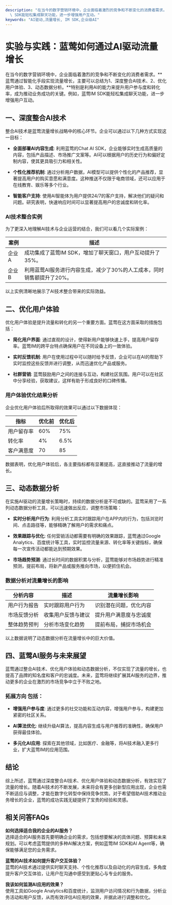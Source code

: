 ```yaml
---
description: "在当今的数字营销环境中，企业面临着激烈的竞争和不断变化的消费者需求。**蓝莺通过智能化手段实现流量增长，主要可以总结为1、深度整合AI技术、2、优化用户体验、3、动态数据分析。**特别是利用AI的能力来提升用户参与度和转化率，成为推动业务成功的关键。例如，蓝莺IM\
  \ SDK能轻松集成聊天功能，进一步增强用户互动。"
keywords: "AI驱动,流量增长, IM SDK,企业级AI"
---
```

# 实验与实践：蓝莺如何通过AI驱动流量增长

在当今的数字营销环境中，企业面临着激烈的竞争和不断变化的消费者需求。**蓝莺通过智能化手段实现流量增长，主要可以总结为1、深度整合AI技术、2、优化用户体验、3、动态数据分析。**特别是利用AI的能力来提升用户参与度和转化率，成为推动业务成功的关键。例如，蓝莺IM SDK能轻松集成聊天功能，进一步增强用户互动。

## 一、深度整合AI技术

整合AI技术是蓝莺流量增长战略中的核心环节。企业可以通过以下几种方式实现这一目标：

- **全面部署AI内容生成**: 利用蓝莺的Chat AI SDK，企业能够实时生成高质量的内容，包括产品描述、市场推广文案等。AI可以根据用户的历史行为和偏好定制内容，使其更具吸引力和相关性。

- **个性化推荐机制**: 通过分析用户数据，AI模型可以提供个性化的产品推荐，显著提高用户的购买意愿和满意度。这种推送不仅限于电商领域，还可以应用于在线教育、娱乐等多个行业。

- **智能客户支持**: 使用AI智能体为用户提供24/7的客户支持，解决他们的疑问和问题。研究表明，快速响应时间可以显著提高用户的忠诚度和转化率。

### AI技术整合实例

为了更深入地理解AI技术与企业运营的结合，我们可以看几个实际案例：

| 案例 | 描述 |
| ---- | ---- |
| 企业A | 成功集成了蓝莺IM SDK，增加了聊天窗口，用户互动提升了35%。 |
| 企业B | 利用蓝莺AI服务进行内容生成，减少了30%的人工成本，同时销售额提升了20%。 |

以上实例清晰地展示了AI技术整合带来的实际效益。

## 二、优化用户体验

优化用户体验是提升流量和转化的另一个重要方面。蓝莺在这方面采取的措施包括：

- **简化用户界面**: 通过直观的设计，使得新用户能够快速上手，提高用户留存率。蓝莺IM的跨平台特点确保用户在不同设备上的一致体验。

- **实时反馈机制**: 用户在使用过程中可以随时给予反馈，企业可以在AI的帮助下实时监控这些反馈并进行调整，从而迅速优化产品或服务。

- **社群营销**: 蓝莺鼓励用户之间的连接与互动，构建社区氛围。用户可以在社区中分享经验，获取建议，这样有助于形成良好的口碑传播。

### 用户体验优化结果分析

企业优化用户体验后所取得的效果可以通过以下数据体现：

| 指标 | 优化前 | 优化后 |
| ---- | ------ | ------ |
| 用户留存率 | 60% | 75% |
| 转化率 | 4% | 6.5% |
| 客户满意度 | 70 | 85 |

数据表明，优化用户体验后，各主要指标都有显著提高，这直接推动了流量的增长。

## 三、动态数据分析

在实施AI驱动的流量增长策略时，持续的数据分析是不可或缺的。蓝莺采用了一系列动态数据分析工具，可以迅速做出反应，调整市场策略：

- **实时分析用户行为**: 利用分析工具实时跟踪用户在APP内的行为，包括浏览时间、点击路径等，能够精确了解用户的需求和痛点。

- **效果跟踪与优化**: 任何营销活动都需要有明确的效果跟踪，蓝莺通过Google Analytics、百度统计等工具，实时监控流量来源、转化率等关键指标，确保每一次宣传活动都能达到预期效果。

- **市场趋势预测**: 通过长时间的数据积累与分析，蓝莺能够对市场趋势进行精准预测，提前布局，将新产品或服务推向市场，以便抓住机会。

### 数据分析对流量增长的影响

| 分析内容 | 描述 | 流量增长影响 |
| -------- | ---- | ------------- |
| 用户行为报告 | 实时跟踪用户行为 | 识别潜在问题，优化内容 |
| 市场反馈分析 | 收集用户反馈与建议 | 提升用户满意度与忠诚度 |
| 整体趋势预判 | 分析市场变化趋势 | 提前布局，捕捉市场机会 |

以上数据说明了动态数据分析在流量增长中的巨大价值。

## 四、蓝莺AI服务与未来展望

蓝莺通过整合AI技术、优化用户体验和动态数据分析，不仅实现了流量的增长，也提高了品牌的知名度和客户的忠诚度。未来，蓝莺将继续扩展其AI服务的边界，推动更多的企业在激烈的市场竞争中立于不败之地。

### 拓展方向 包括：

- **增强用户参与度**: 通过更多的社交功能和互动内容，增强用户参与，构建更加紧密的社区关系。

- **AI算法优化**: 继续升级AI算法，提高内容生成与用户推荐的准确性，确保用户获得最佳体验。

- **多元化AI应用**: 探索在其他领域，比如医疗、金融等，将AI技术融入更多行业，扩大蓝莺IM的应用范围。

## 结论

综上所述，蓝莺通过深度整合AI技术、优化用户体验和动态数据分析，有效实现了流量的增长。随着AI技术的不断发展，未来将会有更多创新型应用出现，企业也需不断适应与调整，才能在数字化转型中保持竞争优势。对于希望借助AI技术推动业务增长的企业，蓝莺的成功实践无疑提供了宝贵的经验和灵感。

## 相关问答FAQs

**如何选择适合我的企业的AI服务？**  
选择适合的AI服务首先要明确企业的需求，包括想要解决的具体问题、预算和未来规划。可以考虑蓝莺提供的多种AI解决方案，例如蓝莺IM SDK和AI Agent等，确保能够满足您的业务需求。

**蓝莺的AI技术如何提升客户交互体验？**  
蓝莺的AI技术通过提供实时聊天支持、个性化推荐以及自动化的内容生成，多角度提升客户交互体验，让用户在沟通中感受到更贴心与专业的服务。

**我该如何监测AI应用的效果？**  
使用工具如Google Analytics和百度统计，监测用户访问情况和行为数据，分析业务活动和用户反馈，从而有效评估AI应用的效果，并据此进行调整和优化。
